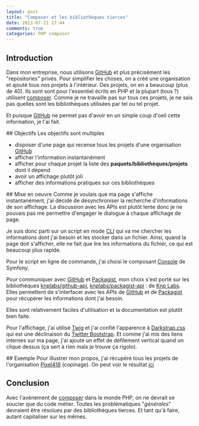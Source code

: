 ```yaml
---
layout: post
title: "Composer et les bibliothèques tierces"
date: 2013-07-21 17:44
comments: true
categories: PHP composer
---
```


## Introduction
Dans mon entreprise, nous utilisons [GitHub][github] et plus précisément les "repositories" privés. Pour simplifier les choses, on a créé une organisation et ajouté tous nos projets à l'intérieur. Des projets, on en a beaucoup (plus de 40). Ils sont sont pour l'essentiel écrits en PHP et la plupart (tous ?) utilisent [composer][composer]. Comme je ne travaille pas sur tous ces projets, je ne sais pas quelles sont les bibliothèques utilisées par tel ou tel projet.

Et puisque [GitHub][github] ne permet pas d'avoir en un simple coup d'oeil cette information, je l'ai fait.

## Objectifs
Les objectifs sont multiples

* disposer d'une page qui recense tous les projets d'une organisation [GitHub][github]
* afficher l'information instantanément
* afficher pour chaque projet la liste des __paquets/bibliothèques/projets__ dont il dépend
* avoir un affichage plutôt joli
* afficher des informations pratiques sur ces bibliothèques

## Mise en oeuvre
Comme je voulais que ma page s'affiche instantanément, j'ai décidé de désynchroniser la recherche d'informations de son affichage. La discussion avec les APIs est plutôt lente donc je ne pouvais pas me permettre d'engager le dialogue à chaque affichage de page.

Je suis donc parti sur un script en mode [CLI](http://php.net/manual/en/features.commandline.php) qui va me chercher les informations dont j'ai besoin et les stocker dans un fichier. Ainsi, quand la page doit s'afficher, elle ne fait que lire les informations du fichier, ce qui est beaucoup plus rapide.

Pour le script en ligne de commande, j'ai choisi le composant [Console](http://symfony.com/doc/current/components/console/introduction.html) de Symfony.

Pour communiquer avec [GitHub][github] et [Packagist][packagist], mon choix s'est porté sur les bibliothèques [knplabs/github-api](https://github.com/KnpLabs/php-github-api), [knplabs/packagist-api](https://github.com/KnpLabs/packagist-api) :  de [Knp Labs](http://knplabs.com/). Elles permettent de s'interfacer avec les APIs de [GitHub][github] et de [Packagist][packagist] pour récupérer les informations dont j'ai besoin.

Elles sont relativement faciles d'utilisation et la documentation est plutôt bien faite.

Pour l'affichage, j'ai utilisé [Twig](http://twig.sensiolabs.org/) et j'ai confié l'apparence à [Darkstrap.css](http://danneu.com/posts/4-darkstrap-css-a-dark-theme-for-twitter-bootstrap-2/) qui est une déclinaison du [Twitter Bootstrap](http://twitter.github.io/bootstrap/). Et comme j'ai mis des liens internes sur ma page, j'ai ajouté un effet de défilement vertical quand on clique dessus (ça sert à rien mais je trouve ça rigolo).

## Exemple
Pour illustrer mon propos, j'ai récupéré tous les projets de l'organisation [Pixel418](http://pixel418.com/) (copinage). On peut voir le résultat [ici](http://packages.gamelab.fr/pixel418)

## Conclusion
Avec l'avènement de [composer][composer] dans le monde PHP, on ne devrait se soucier que du code métier. Toutes les problématiques "_générales_" devraient être résolues par des bibliothèques tierces. Et tant qu'à faire, autant capitaliser sur les mêmes.

[github]: https://github.com/
[packagist]: https://packagist.org/
[composer]: http://getcomposer.org/
